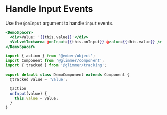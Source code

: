 # Handle Input Events

Use the `@onInput` argument to handle `input` events.

```hbs template
<DemoSpaceY>
  <div>Value: '{{this.value}}'</div>
  <VelvetTextarea @onInput={{this.onInput}} @value={{this.value}} />
</DemoSpaceY>
```

```js component
import { action } from '@ember/object';
import Component from '@glimmer/component';
import { tracked } from '@glimmer/tracking';

export default class DemoComponent extends Component {
  @tracked value = 'Value';

  @action
  onInput(value) {
    this.value = value;
  }
}
```
